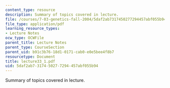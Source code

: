 ```yaml
---
content_type: resource
description: Summary of topics covered in lecture.
file: /courses/7-03-genetics-fall-2004/5daf2ab7317450277294457abf055b94_lecture33_1.pdf
file_type: application/pdf
learning_resource_types:
- Lecture Notes
ocw_type: OCWFile
parent_title: Lecture Notes
parent_type: CourseSection
parent_uid: b91c3b76-18d1-0171-cab0-e0e5bee4f8b7
resourcetype: Document
title: lecture33_1.pdf
uid: 5daf2ab7-3174-5027-7294-457abf055b94
---
```

Summary of topics covered in lecture.

